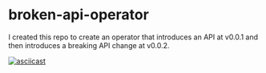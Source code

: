 # broken-api-operator

I created this repo to create an operator that introduces an API at v0.0.1 and then introduces a breaking API change at v0.0.2.

[![asciicast](https://asciinema.org/a/8PJRxSCUD6tJEMeGy8gAMP2TV.svg)](https://asciinema.org/a/8PJRxSCUD6tJEMeGy8gAMP2TV)